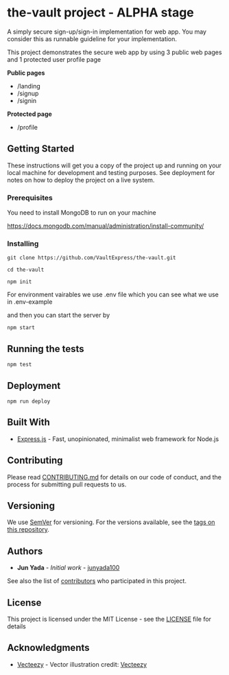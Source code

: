 # the-vault project - ALPHA stage

A simply secure sign-up/sign-in implementation for web app. You may consider this as runnable guideline for your implementation.

This project demonstrates the secure web app by using 3 public web pages and 1 protected user profile page

**Public pages**
* /landing
* /signup
* /signin

**Protected page**
* /profile

## Getting Started

These instructions will get you a copy of the project up and running on your local machine for development and testing purposes. See deployment for notes on how to deploy the project on a live system.

### Prerequisites

You need to install MongoDB to run on your machine

https://docs.mongodb.com/manual/administration/install-community/

### Installing

```
git clone https://github.com/VaultExpress/the-vault.git

cd the-vault

npm init
```

For environment vairables we use .env file which you can see what we use in .env-example

and then you can start the server by

```
npm start
```

## Running the tests

```
npm test
```

## Deployment

```
npm run deploy
```

## Built With

* [Express.js](https://expressjs.com/) - Fast, unopinionated, minimalist web framework for Node.js

## Contributing

Please read [CONTRIBUTING.md](CONTRIBUTING.md) for details on our code of conduct, and the process for submitting pull requests to us.

## Versioning

We use [SemVer](http://semver.org/) for versioning. For the versions available, see the [tags on this repository](
https://github.com/VaultExpress/the-vault/tags).

## Authors

* **Jun Yada** - *Initial work* - [junyada100](https://github.com/junyada100)

See also the list of [contributors](https://github.com/VaultExpress/the-vault/graphs/contributors) who participated in this project.

## License

This project is licensed under the MIT License - see the [LICENSE](LICENSE) file for details

## Acknowledgments

* [Vecteezy](https://www.Vecteezy.com/) - Vector illustration credit: <a rel="nofollow" href="https://www.Vecteezy.com/">Vecteezy</a>

